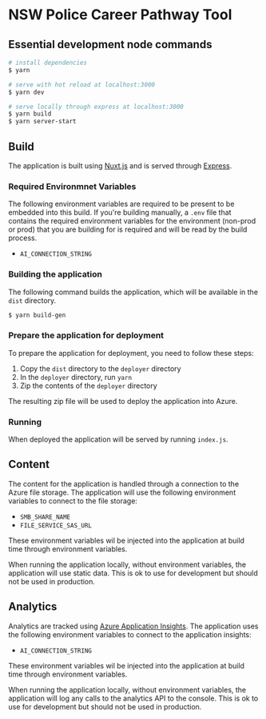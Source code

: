 # NSW Police Career Pathway Tool

## Essential development node commands

```bash
# install dependencies
$ yarn

# serve with hot reload at localhost:3000
$ yarn dev

# serve locally through express at localhost:3000
$ yarn build
$ yarn server-start
```

## Build

The application is built using [Nuxt.js](https://nuxtjs.org) and is served through [Express](https://expressjs.com).

### Required Environmnet Variables

The following environment variables are required to be present to be embedded into this build. If you're building manually, a `.env` file that contains the required environment variables for the environment (non-prod or prod) that you are building for is required and will be read by the build process.

- `AI_CONNECTION_STRING`

### Building the application

The following command builds the application, which will be available in the `dist` directory.

```bash
$ yarn build-gen
```

### Prepare the application for deployment

To prepare the application for deployment, you need to follow these steps:

1. Copy the `dist` directory to the `deployer` directory
2. In the `deployer` directory, run `yarn`
3. Zip the contents of the `deployer` directory

The resulting zip file will be used to deploy the application into Azure.

### Running

When deployed the application will be served by running `index.js`.

## Content

The content for the application is handled through a connection to the Azure file storage. The application will use the following environment variables to connect to the file storage:

- `SMB_SHARE_NAME`
- `FILE_SERVICE_SAS_URL`

These environment variables wil be injected into the application at build time through environment variables. 

When running the application locally, without environment variables, the application will use static data. This is ok to use for development but should not be used in production.

## Analytics

Analytics are tracked using [Azure Application Insights](https://docs.microsoft.com/en-us/azure/azure-monitor/app/app-insights-overview). The application uses the following environment variables to connect to the application insights:

- `AI_CONNECTION_STRING`

These environment variables wil be injected into the application at build time through environment variables. 

When running the application locally, without environment variables, the application will log any calls to the analytics API to the console. This is ok to use for development but should not be used in production.
